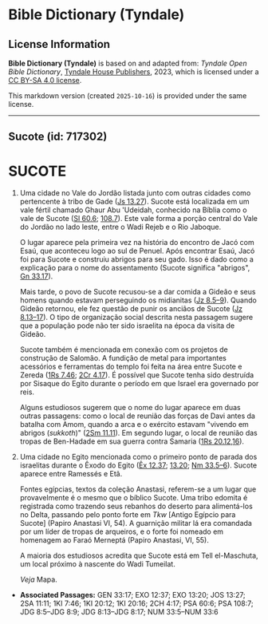 # Bible Dictionary (Tyndale)

## License Information

**Bible Dictionary (Tyndale)** is based on and adapted from: _Tyndale Open Bible Dictionary_, [Tyndale House Publishers](https://tyndaleopenresources.com/), 2023, which is licensed under a [CC BY-SA 4.0 license](https://creativecommons.org/licenses/by-sa/4.0/legalcode.en).

This markdown version (created `2025-10-16`) is provided under the same license.



--------------------------------

## Sucote (id: 717302)

SUCOTE
======

1. Uma cidade no Vale do Jordão listada junto com outras cidades como pertencente à tribo de Gade ([Js 13\.27](https://ref.ly/Josh13:27)). Sucote está localizada em um vale fértil chamado Ghaur Abu 'Udeidah, conhecido na Bíblia como o vale de Sucote ([Sl 60\.6](https://ref.ly/Ps60:6); [108\.7](https://ref.ly/Ps108:7)). Este vale forma a porção central do Vale do Jordão no lado leste, entre o Wadi Rejeb e o Rio Jaboque.

    O lugar aparece pela primeira vez na história do encontro de Jacó com Esaú, que aconteceu logo ao sul de Penuel. Após encontrar Esaú, Jacó foi para Sucote e construiu abrigos para seu gado. Isso é dado como a explicação para o nome do assentamento (Sucote significa "abrigos", [Gn 33\.17](https://ref.ly/Gen33:17)).

    Mais tarde, o povo de Sucote recusou\-se a dar comida a Gideão e seus homens quando estavam perseguindo os midianitas ([Jz 8\.5–9](https://ref.ly/Judg8:5-Judg8:9)). Quando Gideão retornou, ele fez questão de punir os anciãos de Sucote ([Jz 8\.13–17](https://ref.ly/Judg8:13-Judg8:17)). O tipo de organização social descrita nesta passagem sugere que a população pode não ter sido israelita na época da visita de Gideão.

    Sucote também é mencionada em conexão com os projetos de construção de Salomão. A fundição de metal para importantes acessórios e ferramentas do templo foi feita na área entre Sucote e Zereda ([1Rs 7\.46](https://ref.ly/1Kgs7:46); [2Cr 4\.17](https://ref.ly/2Chr4:17)). É possível que Sucote tenha sido destruída por Sisaque do Egito durante o período em que Israel era governado por reis.

    Alguns estudiosos sugerem que o nome do lugar aparece em duas outras passagens: como o local de reunião das forças de Davi antes da batalha com Amom, quando a arca e o exército estavam "vivendo em abrigos (*sukkoth*)" ([2Sm 11\.11](https://ref.ly/2Sam11:11)). Em segundo lugar, o local de reunião das tropas de Ben\-Hadade em sua guerra contra Samaria ([1Rs 20\.12,16](https://ref.ly/1Kgs20:12,1Kgs20:16)).

2. Uma cidade no Egito mencionada como o primeiro ponto de parada dos israelitas durante o Êxodo do Egito ([Êx 12\.37](https://ref.ly/Exod12:37); [13\.20](https://ref.ly/Exod13:20); [Nm 33\.5–6](https://ref.ly/Num33:5-Num33:6)). Sucote aparece entre Ramessés e Etã.

    Fontes egípcias, textos da coleção Anastasi, referem\-se a um lugar que provavelmente é o mesmo que o bíblico Sucote. Uma tribo edomita é registrada como trazendo seus rebanhos do deserto para alimentá\-los no Delta, passando pelo ponto forte em *Tkw* \[Antigo Egípcio para Sucote] (Papiro Anastasi VI, 54\). A guarnição militar lá era comandada por um líder de tropas de arqueiros, e o forte foi nomeado em homenagem ao Faraó Merneptá (Papiro Anastasi, VI, 55\).

    A maioria dos estudiosos acredita que Sucote está em Tell el\-Maschuta, um local próximo à nascente do Wadi Tumeilat.

    *Veja* Mapa.

* **Associated Passages:** GEN 33:17; EXO 12:37; EXO 13:20; JOS 13:27; 2SA 11:11; 1KI 7:46; 1KI 20:12; 1KI 20:16; 2CH 4:17; PSA 60:6; PSA 108:7; JDG 8:5–JDG 8:9; JDG 8:13–JDG 8:17; NUM 33:5–NUM 33:6

